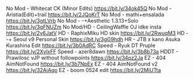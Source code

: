 No Mod - Whitecat CK (Minor Edits)
https://bit.ly/34ok45Q
No Mod - Aristia(Edit)+trail
https://bit.ly/2JQoKrT
No Mod - mathi+ensalada
https://bit.ly/3gtLVrb
No Mod - -+Aesthetic 1.3.13+Solo
https://bit.ly/3gFNUZm
No Mod/HD - CeilingWaffle OJ idke insta
https://bit.ly/2y6JatV
HD - RaphixMiku HD skin
https://bit.ly/2RwuqM3
HD - -+ Seoul v9 Personal Skin
https://bit.ly/3gG9hdh
HR - JTB x kano Asuka Kurashina Edit
https://bit.ly/3b0AdRC
Speed - Ryuk DT Pruple
https://bit.ly/2XylxFF
Speed - azer8dawn
https://bit.ly/3b8b73a
HDDT - Prawilosc vJP without followpoints
https://bit.ly/34pz2Ja
EZ - 404 AimNotFound
https://bit.ly/3b7NpEx
EZ - 404 AimNotFound v2
https://bit.ly/32AiAqo
EZ - boom 0524 edit
https://bit.ly/2MiUTta
